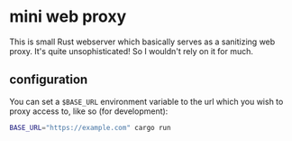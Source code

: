 # mini web proxy

This is small Rust webserver which basically serves as a sanitizing web proxy.
It's quite unsophisticated! So I wouldn't rely on it for much.

## configuration

You can set a `$BASE_URL` environment variable to the url which you wish to
proxy access to, like so (for development):

```sh
BASE_URL="https://example.com" cargo run
```
